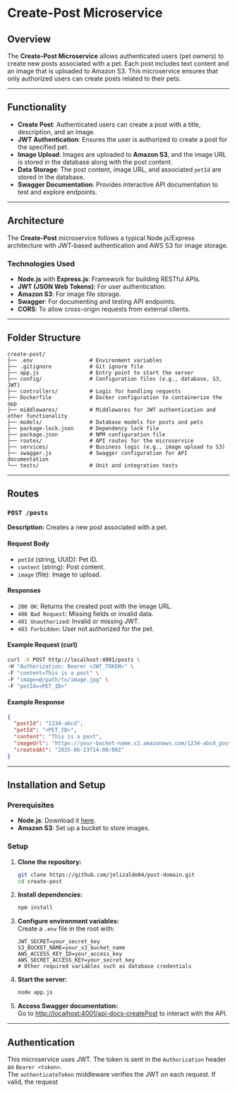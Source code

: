 # Create-Post Microservice

## Overview

The **Create-Post Microservice** allows authenticated users (pet owners) to create new posts associated with a pet. Each post includes text content and an image that is uploaded to Amazon S3. This microservice ensures that only authorized users can create posts related to their pets.

---

## Functionality

- **Create Post**: Authenticated users can create a post with a title, description, and an image.
- **JWT Authentication**: Ensures the user is authorized to create a post for the specified pet.
- **Image Upload**: Images are uploaded to **Amazon S3**, and the image URL is stored in the database along with the post content.
- **Data Storage**: The post content, image URL, and associated `petId` are stored in the database.
- **Swagger Documentation**: Provides interactive API documentation to test and explore endpoints.

---

## Architecture

The **Create-Post** microservice follows a typical Node.js/Express architecture with JWT-based authentication and AWS S3 for image storage.

### Technologies Used

- **Node.js** with **Express.js**: Framework for building RESTful APIs.
- **JWT (JSON Web Tokens)**: For user authentication.
- **Amazon S3**: For image file storage.
- **Swagger**: For documenting and testing API endpoints.
- **CORS**: To allow cross-origin requests from external clients.

---

## Folder Structure

```plaintext
create-post/
├── .env                  # Environment variables
├── .gitignore            # Git ignore file
├── app.js                # Entry point to start the server
├── config/               # Configuration files (e.g., database, S3, JWT)
├── controllers/          # Logic for handling requests
├── Dockerfile            # Docker configuration to containerize the app
├── middlewares/          # Middlewares for JWT authentication and other functionality
├── models/               # Database models for posts and pets
├── package-lock.json     # Dependency lock file
├── package.json          # NPM configuration file
├── routes/               # API routes for the microservice
├── services/             # Business logic (e.g., image upload to S3)
├── swagger.js            # Swagger configuration for API documentation
└── tests/                # Unit and integration tests
```

---

## Routes

### `POST /posts`

**Description:** Creates a new post associated with a pet.

#### Request Body

- `petId` (string, UUID): Pet ID.
- `content` (string): Post content.
- `image` (file): Image to upload.

#### Responses

- `200 OK`: Returns the created post with the image URL.
- `400 Bad Request`: Missing fields or invalid data.
- `401 Unauthorized`: Invalid or missing JWT.
- `403 Forbidden`: User not authorized for the pet.

#### Example Request (curl)

```bash
curl -X POST http://localhost:4001/posts \
-H "Authorization: Bearer <JWT_TOKEN>" \
-F "content=This is a post" \
-F "image=@/path/to/image.jpg" \
-F "petId=<PET_ID>"
```

#### Example Response

```json
{
  "postId": "1234-abcd",
  "petId": "<PET_ID>",
  "content": "This is a post",
  "imageUrl": "https://your-bucket-name.s3.amazonaws.com/1234-abcd_post_image.jpg",
  "createdAt": "2025-06-23T14:00:00Z"
}
```

---

## Installation and Setup

### Prerequisites

- **Node.js**: Download it [here](https://nodejs.org/).
- **Amazon S3**: Set up a bucket to store images.

### Setup

1. **Clone the repository:**
   ```bash
   git clone https://github.com/jelizalde04/post-domain.git
   cd create-post
   ```

2. **Install dependencies:**
   ```bash
   npm install
   ```

3. **Configure environment variables:**  
   Create a `.env` file in the root with:
   ```
   JWT_SECRET=your_secret_key
   S3_BUCKET_NAME=your_s3_bucket_name
   AWS_ACCESS_KEY_ID=your_access_key
   AWS_SECRET_ACCESS_KEY=your_secret_key
   # Other required variables such as database credentials
   ```

4. **Start the server:**
   ```bash
   node app.js
   ```

5. **Access Swagger documentation:**  
   Go to [http://localhost:4001/api-docs-createPost](http://localhost:4001/api-docs-createPost) to interact with the API.

---

## Authentication

This microservice uses JWT. The token is sent in the `Authorization` header as `Bearer <token>`.  
The `authenticateToken` middleware verifies the JWT on each request. If valid, the request